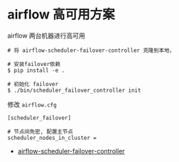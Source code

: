 

# airflow 高可用方案

airflow 两台机器进行高可用

```
# 将 airflow-scheduler-failover-controller 克隆到本地，

# 安装failover依赖
$ pip install -e .

# 初始化 failover
$ ./bin/scheduler_failover_controller init
```



修改 `airflow.cfg`

```
[scheduler_failover]

# 节点间免密, 配置主节点
scheduler_nodes_in_cluster = 

```





















- [airflow-scheduler-failover-controller](https://github.com/teamclairvoyant/airflow-scheduler-failover-controller)